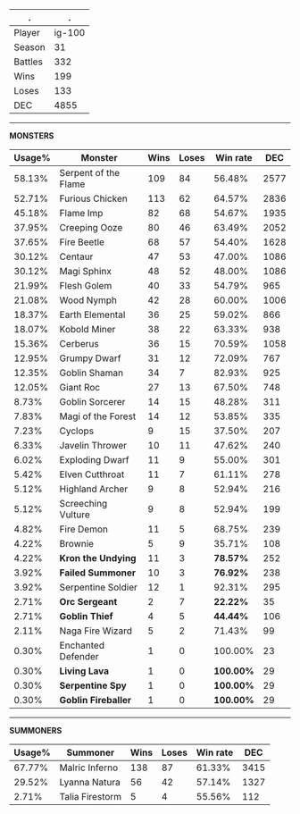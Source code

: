.|.
|-|-
Player|ig-100
Season|31
Battles|332
Wins|199
Loses|133
DEC|4855

---
**MONSTERS**

Usage%|Monster|Wins|Loses|Win rate|DEC|
-|-|-|-|-|-|
58.13%|Serpent of the Flame|109|84|56.48%|2577|
52.71%|Furious Chicken|113|62|64.57%|2836|
45.18%|Flame Imp|82|68|54.67%|1935|
37.95%|Creeping Ooze|80|46|63.49%|2052|
37.65%|Fire Beetle|68|57|54.40%|1628|
30.12%|Centaur|47|53|47.00%|1086|
30.12%|Magi Sphinx|48|52|48.00%|1086|
21.99%|Flesh Golem|40|33|54.79%|965|
21.08%|Wood Nymph|42|28|60.00%|1006|
18.37%|Earth Elemental|36|25|59.02%|866|
18.07%|Kobold Miner|38|22|63.33%|938|
15.36%|Cerberus|36|15|70.59%|1058|
12.95%|Grumpy Dwarf|31|12|72.09%|767|
12.35%|Goblin Shaman|34|7|82.93%|925|
12.05%|Giant Roc|27|13|67.50%|748|
8.73%|Goblin Sorcerer|14|15|48.28%|311|
7.83%|Magi of the Forest|14|12|53.85%|335|
7.23%|Cyclops|9|15|37.50%|207|
6.33%|Javelin Thrower|10|11|47.62%|240|
6.02%|Exploding Dwarf|11|9|55.00%|301|
5.42%|Elven Cutthroat|11|7|61.11%|278|
5.12%|Highland Archer|9|8|52.94%|216|
5.12%|Screeching Vulture|9|8|52.94%|199|
4.82%|Fire Demon|11|5|68.75%|239|
4.22%|Brownie|5|9|35.71%|108|
4.22%|**Kron the Undying**|11|3|**78.57%**|252|
3.92%|**Failed Summoner**|10|3|**76.92%**|238|
3.92%|Serpentine Soldier|12|1|92.31%|295|
2.71%|**Orc Sergeant**|2|7|**22.22%**|35|
2.71%|**Goblin Thief**|4|5|**44.44%**|106|
2.11%|Naga Fire Wizard|5|2|71.43%|99|
0.30%|Enchanted Defender|1|0|100.00%|23|
0.30%|**Living Lava**|1|0|**100.00%**|29|
0.30%|**Serpentine Spy**|1|0|**100.00%**|29|
0.30%|**Goblin Fireballer**|1|0|**100.00%**|29|

---
**SUMMONERS**

Usage%|Summoner|Wins|Loses|Win rate|DEC|
-|-|-|-|-|-|
67.77%|Malric Inferno|138|87|61.33%|3415|
29.52%|Lyanna Natura|56|42|57.14%|1327|
2.71%|Talia Firestorm|5|4|55.56%|112|
